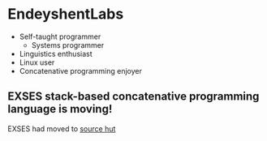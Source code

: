 # EndeyshentLabs

- Self-taught programmer
  * Systems programmer
- Linguistics enthusiast
- Linux user
- Concatenative programming enjoyer

## EXSES stack-based concatenative programming language is moving!

EXSES had moved to [source hut](https://sr.ht/~endeyshentlabs/EXSES/)
